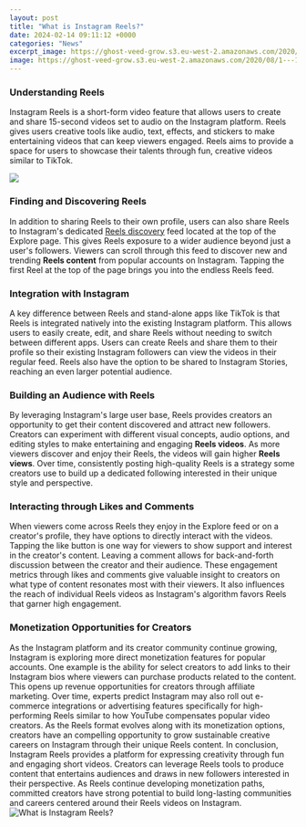 ```yaml
---
layout: post
title: "What is Instagram Reels?"
date: 2024-02-14 09:11:12 +0000
categories: "News"
excerpt_image: https://ghost-veed-grow.s3.eu-west-2.amazonaws.com/2020/08/1---12.png
image: https://ghost-veed-grow.s3.eu-west-2.amazonaws.com/2020/08/1---12.png
---
```


### Understanding Reels
Instagram Reels is a short-form video feature that allows users to create and share 15-second videos set to audio on the Instagram platform. Reels gives users creative tools like audio, text, effects, and stickers to make entertaining videos that can keep viewers engaged. Reels aims to provide a space for users to showcase their talents through fun, creative videos similar to TikTok. 

![](https://amazeinvent.com/wp-content/uploads/2020/08/Instagram-reels-768x486.png)
### Finding and Discovering Reels
In addition to sharing Reels to their own profile, users can also share Reels to Instagram's dedicated [Reels discovery](https://store.fi.io.vn/hurt-my-chihuahua) feed located at the top of the Explore page. This gives Reels exposure to a wider audience beyond just a user's followers. Viewers can scroll through this feed to discover new and trending **Reels content** from popular accounts on Instagram. Tapping the first Reel at the top of the page brings you into the endless Reels feed.
### Integration with Instagram
A key difference between Reels and stand-alone apps like TikTok is that Reels is integrated natively into the existing Instagram platform. This allows users to easily create, edit, and share Reels without needing to switch between different apps. Users can create Reels and share them to their profile so their existing Instagram followers can view the videos in their regular feed. Reels also have the option to be shared to Instagram Stories, reaching an even larger potential audience.
### Building an Audience with Reels  
By leveraging Instagram's large user base, Reels provides creators an opportunity to get their content discovered and attract new followers. Creators can experiment with different visual concepts, audio options, and editing styles to make entertaining and engaging **Reels videos**. As more viewers discover and enjoy their Reels, the videos will gain higher **Reels views**. Over time, consistently posting high-quality Reels is a strategy some creators use to build up a dedicated following interested in their unique style and perspective.
### Interacting through Likes and Comments 
When viewers come across Reels they enjoy in the Explore feed or on a creator's profile, they have options to directly interact with the videos. Tapping the like button is one way for viewers to show support and interest in the creator's content. Leaving a comment allows for back-and-forth discussion between the creator and their audience. These engagement metrics through likes and comments give valuable insight to creators on what type of content resonates most with their viewers. It also influences the reach of individual Reels videos as Instagram's algorithm favors Reels that garner high engagement.
### Monetization Opportunities for Creators
As the Instagram platform and its creator community continue growing, Instagram is exploring more direct monetization features for popular accounts. One example is the ability for select creators to add links to their Instagram bios where viewers can purchase products related to the content. This opens up revenue opportunities for creators through affiliate marketing. Over time, experts predict Instagram may also roll out e-commerce integrations or advertising features specifically for high-performing Reels similar to how YouTube compensates popular video creators. As the Reels format evolves along with its monetization options, creators have an compelling opportunity to grow sustainable creative careers on Instagram through their unique Reels content.
In conclusion, Instagram Reels provides a platform for expressing creativity through fun and engaging short videos. Creators can leverage Reels tools to produce content that entertains audiences and draws in new followers interested in their perspective. As Reels continue developing monetization paths, committed creators have strong potential to build long-lasting communities and careers centered around their Reels videos on Instagram.
![What is Instagram Reels?](https://ghost-veed-grow.s3.eu-west-2.amazonaws.com/2020/08/1---12.png)